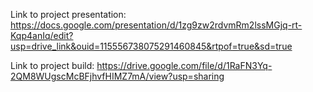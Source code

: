 Link to project presentation:
https://docs.google.com/presentation/d/1zg9zw2rdvmRm2lssMGjq-rt-Kqp4anIq/edit?usp=drive_link&ouid=115556738075291460845&rtpof=true&sd=true

Link to project build:
https://drive.google.com/file/d/1RaFN3Yq-2QM8WUgscMcBFjhvfHIMZ7mA/view?usp=sharing
